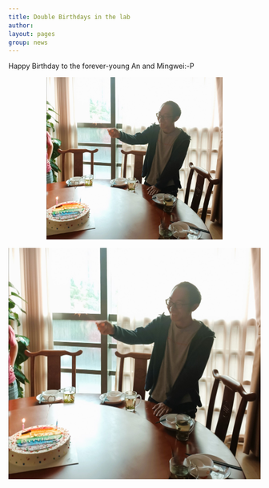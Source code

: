 ```yaml
---
title: Double Birthdays in the lab
author:
layout: pages
group: news
---
```


Happy Birthday to the forever-young An and Mingwei:-P
<p align="center">
<img src="/images/AGMW_Bday2022.jpg" width=70%>
</p>
<span class="image fit"><img src="/images/AGMW_Bday2022.jpg"   alt="AGMW_Bday2022"     class="img-responsive"></span>
